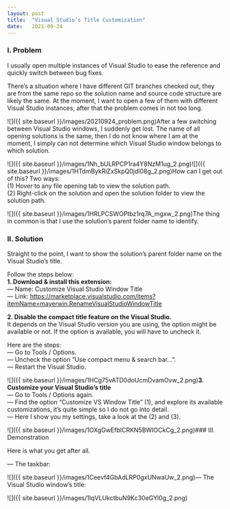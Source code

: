 ```yaml
---
layout:	post
title:	"Visual Studio’s Title Customization"
date:	2021-09-24
---
```


  ### I. Problem

I usually open multiple instances of Visual Studio to ease the reference and quickly switch between bug fixes.

There’s a situation where I have different GIT branches checked out, they are from the same repo so the solution name and source code structure are likely the same. At the moment, I want to open a few of them with different Visual Studio instances, after that the problem comes in not too long.

![]({{ site.baseurl }}/images/20210924_problem.png)After a few switching between Visual Studio windows, I suddenly get lost. The name of all opening solutions is the same, then I do not know where I am at the moment, I simply can not determine which Visual Studio window belongs to which solution.

![]({{ site.baseurl }}/images/1Nh_bULRPCP1ra4Y8NzM1ug_2.png)![]({{ site.baseurl }}/images/1HTdmBykRiZxSkpQ0jdl08g_2.png)How can I get out of this? Two ways:  
(1) Hover to any file opening tab to view the solution path.  
(2) Right-click on the solution and open the solution folder to view the solution path.

![]({{ site.baseurl }}/images/1HRLPCSWOPtbz1rq7A_mgxw_2.png)The thing in common is that I use the solution’s parent folder name to identify.

### II. Solution

Straight to the point, I want to show the solution’s parent folder name on the Visual Studio’s title.

Follow the steps below:  
**1. Download & install this extension:**  
 — Name: Customize Visual Studio Window Title  
 — Link: <https://marketplace.visualstudio.com/items?itemName=mayerwin.RenameVisualStudioWindowTitle>

**2. Disable the compact title feature on the Visual Studio.**  
It depends on the Visual Studio version you are using, the option might be available or not. If the option is available, you will have to uncheck it.

Here are the steps:  
 — Go to Tools / Options.  
 — Uncheck the option “Use compact menu & search bar…”.  
 — Restart the Visual Studio.

![]({{ site.baseurl }}/images/1HCg75vATD0doUcmDvamOvw_2.png)**3. Customize your Visual Studio’s title**  
 — Go to Tools / Options again.   
 — Find the option “Customize VS Window Title” (1), and explore its available customizations, it’s quite simple so I do not go into detail.  
 — Here I show you my settings, take a look at the (2) and (3).

![]({{ site.baseurl }}/images/1OXgGwEfblCRKN5BWIOCkCg_2.png)### III. Demonstration

Here is what you get after all.

— The taskbar:

![]({{ site.baseurl }}/images/1Ceevf4GbAdLRP0gxUNwaUw_2.png)— The Visual Studio window’s title:

![]({{ site.baseurl }}/images/1IqVLUkctbuN9Kc30eGYl0g_2.png)  